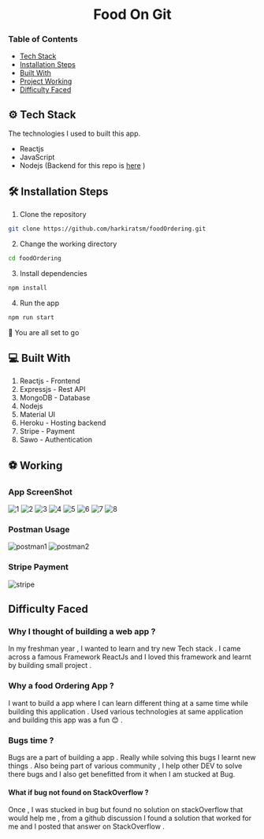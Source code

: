 <h1 align="center">
     Food On Git
</h1>

### Table of Contents

- [Tech Stack](#tech-stack)
- [Installation Steps](#install-step)
- [Built With](#built-with)
- [Project Working](#project-working)
- [Difficulty Faced](#difficulty-faced)

## ⚙️ Tech Stack

The technologies I used to built this app.

- Reactjs
- JavaScript
- Nodejs (Backend for this repo is [here](https://github.com/harkiratsm/serverforfood) )

## 🛠️ Installation Steps

1. Clone the repository

```bash
git clone https://github.com/harkiratsm/foodOrdering.git
```

2. Change the working directory

```bash
cd foodOrdering
```

3. Install dependencies

```bash
npm install
```

4. Run the app

```bash
npm run start
```

🚀 You are all set to go

## 💻 Built With

1. Reactjs - Frontend
2. Expressjs - Rest API
3. MongoDB - Database
4. Nodejs
5. Material UI
6. Heroku - Hosting backend
7. Stripe - Payment
8. Sawo - Authentication

## ⚽ Working

### App ScreenShot

![1](https://user-images.githubusercontent.com/71957674/134818042-6d90cd91-f1b9-4a69-973e-cf4c6796cac8.PNG)
![2](https://user-images.githubusercontent.com/71957674/134818034-6581bc63-4cc4-4d0e-ae26-e02e54831592.PNG)
![3](https://user-images.githubusercontent.com/71957674/134818035-775a725d-5c1d-46de-b7ac-96ca7392cf10.PNG)
![4](https://user-images.githubusercontent.com/71957674/134818037-6ec55a8e-1f68-4570-97f1-0b55c7d64eb8.PNG)
![5](https://user-images.githubusercontent.com/71957674/134818038-4a60e36f-ad46-4dc1-812a-a3219d07cdf3.PNG)
![6](https://user-images.githubusercontent.com/71957674/134818039-385705f6-d1a1-4484-bcb9-0724c2b72e03.PNG)
![7](https://user-images.githubusercontent.com/71957674/134818040-db1d7299-edcc-4b43-8027-7a3b9360bdab.PNG)
![8](https://user-images.githubusercontent.com/71957674/134818041-64c5ba79-578f-4c93-bda2-768d69d79e1a.PNG)


### Postman Usage

![postman1](https://user-images.githubusercontent.com/71957674/134818024-f0f7e26b-f071-4300-bc0f-d17ad3c577e5.PNG)
![postman2](https://user-images.githubusercontent.com/71957674/134818028-bc9937ae-0000-40b4-a913-fe0a18b5c15c.PNG)


### Stripe Payment

![stripe](https://user-images.githubusercontent.com/71957674/130401193-c1c549c1-3606-498b-a6f4-1c1a745aa5f4.png)

## Difficulty Faced

### Why I thought of building a web app ?

In my freshman year , I wanted to learn and try new Tech stack . I came across a famous Framework ReactJs and I loved this framework and learnt by building small project .

### Why a food Ordering App ?

I want to build a app where I can learn different thing at a same time while building this application . Used various technologies at same application and building this app was a fun 😊 .

### Bugs time ?

Bugs are a part of building a app . Really while solving this bugs I learnt new things . Also being part of various community , I help other DEV to solve there bugs and I also get benefitted from it when I am stucked at Bug.

#### What if bug not found on StackOverflow ?

Once , I was stucked in bug but found no solution on stackOverflow that would help me , from a github discussion I found a solution that worked for me and I posted that answer on StackOverflow .
